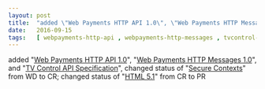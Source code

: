 ```yaml
---
layout: post
title:  "added \"Web Payments HTTP API 1.0\", \"Web Payments HTTP Messages 1.0\", and \"TV Control API Specification\", changed status of \"Secure Contexts\" from WD to CR; changed status of \"HTML 5.1\" from CR to PR"
date:   2016-09-15
tags:   [ webpayments-http-api , webpayments-http-messages , tvcontrol-api , secure-contexts , html51 ]
---
```


added "[Web Payments HTTP API 1.0](/spec/webpayments-http-api)", "[Web Payments HTTP Messages 1.0](/spec/webpayments-http-messages)", and "[TV Control API Specification](/spec/tvcontrol-api)", changed status of "[Secure Contexts](/spec/secure-contexts)" from WD to CR; changed status of "[HTML 5.1](/spec/html51)" from CR to PR

